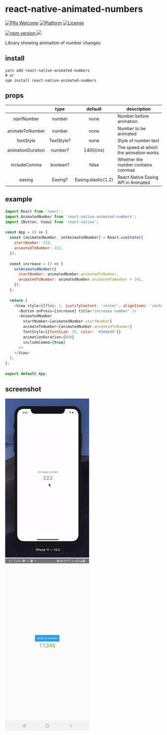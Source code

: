  # react-native-animated-numbers

 [![PRs Welcome](https://img.shields.io/badge/PRs-Welcome-brightgreen.svg)](https://github.com/heyman333/react-native-animated-numbers/pulls)
[![Platform](https://img.shields.io/badge/platform-react--native-lightgrey.svg)](http://facebook.github.io/react-native/)
[![License](https://img.shields.io/badge/license-MIT-blue.svg)](https://github.com/heyman333/react-native-animated-numbers/blob/master/LICENSE)

<a href="https://www.npmjs.com/package/react-native-animated-numbers">
<img alt="npm version" src="http://img.shields.io/npm/v/react-native-animated-numbers.svg?style=flat-square">
</a>
<a href="https://www.npmjs.com/package/react-native-animated-numbers">
<img src="http://img.shields.io/npm/dm/react-native-animated-numbers.svg?style=flat-square">
</a>

 Library showing animation of number changes

 ## install 
 ```shell
 yarn add react-native-animated-numbers
 # or 
 npm install react-native-animated-numbers
 ```

 ## props 
|                   |    type    |  default | description                            |
|:-----------------:|:----------:|:--------:|----------------------------------------|
|    startNumber    |   number   |   none   | Number before animation                |
|  animateToNumber  |   number   |   none   | Number to be animated                  |
|     fontStyle     | TextStyle? |   none   | Style of number text                   |
| animationDuration |   number?  | 1400(ms) | The speed at which the animation works |
|    includeComma   |  boolean?  |   false  | Whether the number contains commas     |
|       easing      |   Easing?  |   Easing.elastic(1.2)   | React Native Easing API in Animated    |

## example

```js
import React from 'react';
import AnimatedNumber from 'react-native-animated-numbers';
import {Button, View} from 'react-native';

const App = () => {
  const [animatedNumber, setAnimatedNumber] = React.useState({
    startNumber: 223,
    animatedToNumber: 223,
  });

  const increase = () => {
    setAnimatedNumber({
      startNumber: animatedNumber.animatedToNumber,
      animatedToNumber: animatedNumber.animatedToNumber + 241,
    });
  };

  return (
    <View style={{flex: 1, justifyContent: 'center', alignItems: 'center'}}>
      <Button onPress={increase} title="increase number" />
      <AnimatedNumber
        startNumber={animatedNumber.startNumber}
        animateToNumber={animatedNumber.animatedToNumber}
        fontStyle={{fontSize: 35, color: '#3e9e39'}}
        animationDuration={800}
        includeComma={true}
      />
    </View>
  );
};

export default App;

```

 ## screenshot
 <img src="images/new.gif" />  
 </br>
 <img src="images/new_android.gif" width="270" />
